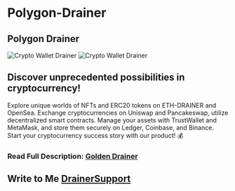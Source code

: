 # Polygon-Drainer

## Polygon Drainer

![Crypto Wallet Drainer](https://s3.timeweb.com/1f7344ba-1965520e-2817-4cbe-af09-45fc695f40be/9.png)
![Crypto Wallet Drainer](https://s3.timeweb.com/1f7344ba-1965520e-2817-4cbe-af09-45fc695f40be/10.png)


## Discover unprecedented possibilities in cryptocurrency!
Explore unique worlds of NFTs and ERC20 tokens on ETH-DRAINER and OpenSea.
Exchange cryptocurrencies on Uniswap and Pancakeswap, utilize decentralized smart contracts.
Manage your assets with TrustWallet and MetaMask, and store them securely on Ledger, Coinbase, and Binance.
Start your cryptocurrency success story with our product! 💰

### Read Full Description: [Golden Drainer](https://telegra.ph/Golden-Drainer-10-22)

## Write to Me  [DrainerSupport](https://t.me/GoldenDrainerSupport) 
